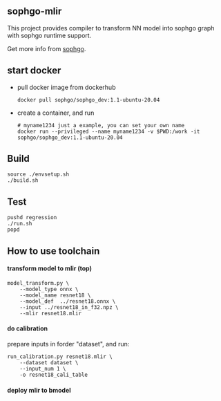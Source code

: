 ## sophgo-mlir

This project provides compiler to transform NN model into sophgo graph with sophgo runtime support.

Get more info from [sophgo](http://sophgo.com).

## start docker

* pull docker image from dockerhub

    ``` shell
    docker pull sophgo/sophgo_dev:1.1-ubuntu-20.04
    ```

* create a container, and run

    ``` shell
    # myname1234 just a example, you can set your own name
    docker run --privileged --name myname1234 -v $PWD:/work -it sophgo/sophgo_dev:1.1-ubuntu-20.04
    ```

## Build

``` shell
source ./envsetup.sh
./build.sh
```

## Test

``` shell
pushd regression
./run.sh
popd
```

## How to use toolchain

#### transform model to mlir (top)

``` shell
model_transform.py \
    --model_type onnx \
    --model_name resnet18 \
    --model_def  ../resnet18.onnx \
    --input ../resnet18_in_f32.npz \
    --mlir resnet18.mlir
```

#### do calibration

prepare inputs in forder "dataset", and run:

``` shell
run_calibration.py resnet18.mlir \
    --dataset dataset \
    --input_num 1 \
    -o resnet18_cali_table
```

#### deploy mlir to bmodel
